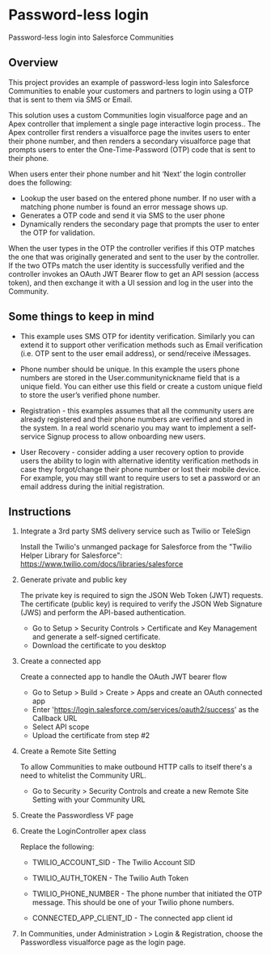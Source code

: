 Password-less login
===================
Password-less login into Salesforce Communities 


Overview
--------
This project provides an example of password-less login into Salesforce Communities to enable your customers and partners to login using a OTP that is sent to them via SMS or Email.


This solution uses a custom Communities login visualforce page and an Apex controller that implement a single page interactive login process.. The Apex controller first renders a visualforce page the invites users to enter their phone number, and then renders a secondary visualforce page that prompts users to enter the One-Time-Password (OTP) code that is sent to their phone.

When users enter their phone number and hit ‘Next’ the login controller does the following:
- Lookup the user based on the entered phone number. If no user with a matching phone number is found an error message shows up. 
- Generates a OTP code and send it via SMS to the user phone
- Dynamically renders the secondary page that prompts the user to enter the OTP for validation.  

When the user types in the OTP the controller verifies if this OTP matches the one that was originally generated and sent to the user by the controller. If the two OTPs match the user identity is successfully verified and the controller invokes an OAuth JWT Bearer flow to get an API session (access token), and then exchange it with a UI session and log in the user into the Community.


Some things to keep in mind
---------------------------
- This example uses SMS OTP for identity verification. Similarly you can extend it to support other verification methods such as Email verification (i.e. OTP sent to the user email address), or send/receive iMessages. 

- Phone number should be unique. In this example the users phone numbers are stored in the User.communitynickname field that is a unique field. You can either use this field or create a custom unique field to store the user’s verified phone number. 

- Registration - this examples assumes that all the community users are already registered and their phone numbers are verified and stored in the system. In a real world scenario you may want to implement a self-service Signup process to allow onboarding new users. 

- User Recovery - consider adding a user recovery option to provide users the ability to login with alternative identity verification methods in case they forgot/change their phone number or lost their mobile device. For example, you may still want to require users to set a password or an email address during the initial registration. 



Instructions
------------
1. Integrate a 3rd party SMS delivery service such as Twilio or TeleSign

   Install the Twilio's unmanged package for Salesforce from the "Twilio Helper Library for Salesforce":
   https://www.twilio.com/docs/libraries/salesforce

2. Generate private and public key

   The private key is required to sign the JSON Web Token (JWT) requests.
   The certificate (public key) is required to verify the JSON Web Signature (JWS) and perform the API-based authentication. 
   
    - Go to Setup > Security Controls > Certificate and Key Management and generate a self-signed certificate.
    - Download the certificate to you desktop

3. Create a connected app
 
   Create a connected app to handle the OAuth JWT bearer flow

   - Go to Setup > Build > Create > Apps and create an OAuth connected app
   - Enter 'https://login.salesforce.com/services/oauth2/success' as the Callback URL
   - Select API scope
   - Upload the certificate from step #2

4. Create a Remote Site Setting

   To allow Communities to make outbound HTTP calls to itself there's a need to whitelist the Community URL. 

   - Go to Security > Security Controls and create a new Remote Site Setting with your Community URL

5. Create the Passwordless VF page

6. Create the LoginController apex class 
   
   Replace the following:
   - TWILIO_ACCOUNT_SID  - The Twilio Account SID
   - TWILIO_AUTH_TOKEN   - The Twilio Auth Token 
   - TWILIO_PHONE_NUMBER - The phone number that initiated the OTP message. This should be one of your Twilio phone numbers.

   - CONNECTED_APP_CLIENT_ID - The connected app client id 
 
7. In Communities, under Administration > Login & Registration, choose the Passwordless visualforce page as the login page. 


